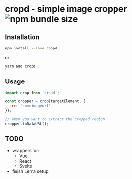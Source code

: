 # cropd - simple image cropper ![npm bundle size](https://img.shields.io/bundlephobia/minzip/cropd.svg)

## Installation

```bash
npm install --save cropd
```

or

```bash
yarn add cropd
```

## Usage

```javascript
import crop from 'cropd';

const cropper = crop(targetElement, {
  src: 'someimageurl'
});

// When you want to extract the cropped region
cropper.toDataURL();
```

## TODO

- wrappers for:
  - Vue
  - React
  - Svelte
- finish Lerna setup
